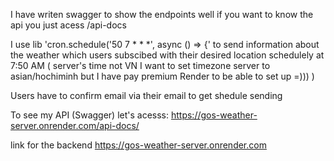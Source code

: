 I have writen swagger to show the endpoints well if you want to know the api you just acess /api-docs

I use lib 'cron.schedule('50 7 * * *', async () => {' to send information about the weather which users subscibed with their desired location schedulely at 7:50 AM ( server's time not VN I want to set timezone server to asian/hochiminh but I have pay premium Render to be able to set up =))) )

Users have to confirm email via their email to get shedule sending 

To see my API (Swagger) let's acesss: https://gos-weather-server.onrender.com/api-docs/ 

link for the backend https://gos-weather-server.onrender.com


 

